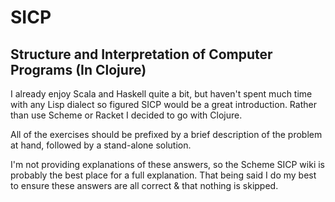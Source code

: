 # SICP
Structure and Interpretation of Computer Programs (In Clojure)
----------------

I already enjoy Scala and Haskell quite a bit, but haven't spent much time with any Lisp dialect so figured SICP would be a great introduction. Rather than use Scheme or Racket I decided to go with Clojure.

All of the exercises should be prefixed by a brief description of the problem at hand, followed by a stand-alone solution.

I'm not providing explanations of these answers, so the Scheme SICP wiki is probably the best place for a full explanation. That being said I do my best to ensure these answers are all correct & that nothing is skipped. 
